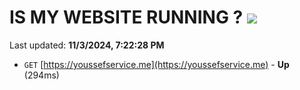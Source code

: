 # IS MY WEBSITE RUNNING ? [![](https://img.shields.io/static/v1?label=Sponsor&message=%E2%9D%A4&logo=GitHub&color=%23fe8e86)](https://github.com/sponsors/Youssef-Lehmam)

Last updated: **11/3/2024, 7:22:28 PM**

- `GET` [https://youssefservice.me](https://youssefservice.me) - **Up** (294ms)
